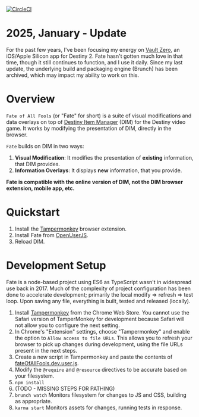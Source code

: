 [![CircleCI](https://circleci.com/gh/rslifka/fate_of_all_fools.svg?style=shield)](https://circleci.com/gh/rslifka/fate_of_all_fools)

# 2025, January - Update

For the past few years, I've been focusing my energy on [Vault Zero](https://www.vaultzero.app/), an iOS/Apple Silicon app for Destiny 2. Fate hasn't gotten much love in that time, though it still continues to function, and I use it daily. Since my last update, the underlying build and packaging engine (Brunch) has been archived, which may impact my ability to work on this.

# Overview

`Fate of All Fools` (or "Fate" for short) is a suite of visual modifications and data overlays on top of [Destiny Item Manager](https://www.destinyitemmanager.com/) (DIM) for the Destiny video game. It works by modifying the presentation of DIM, directly in the browser.

`Fate` builds on DIM in two ways:

1. **Visual Modification**: It modifies the presentation of **existing** information, that DIM provides.
1. **Information Overlays**: It displays **new** information, that you provide.

**Fate is compatible with the online version of DIM, not the DIM browser extension, mobile app, etc.**

# Quickstart

1. Install the [Tampermonkey](https://tampermonkey.net/) browser extension.
1. Install Fate from [OpenUserJS](https://openuserjs.org/scripts/rslifka/FateOfAllFools_-_DIM_Customization).
1. Reload DIM.

# Development Setup
Fate is a node-based project using ES6 as TypeScript wasn't in widespread use back in 2017. Much of the complexity of project configuration has been done to accelerate development; primarily the local modify => refresh => test loop. Upon saving any file, everything is built, tested and released (locally).

1. Install [Tampermonkey](https://chrome.google.com/webstore/detail/Tampermonkey/dhdgffkkebhmkfjojejmpbldmpobfkfo?hl=en) from the Chrome Web Store. You cannot use the Safari version of TamperMonkey for development because Safari will not allow you to configure the next setting.
1. In Chrome's "Extension" settings, choose "Tampermonkey" and enable the option to `Allow access to file URLs`. This allows you to refresh your browser to pick up changes during development, using the file URLs present in the next steps.
1. Create a new script in Tampermonkey and paste the contents of [fateOfAllFools.dev.user.js](https://github.com/rslifka/fate_of_all_fools/blob/master/fateOfAllFools.dev.user.js).
1. Modify the `@require` and `@resource` directives to be accurate based on your filesystem.
1. `npm install`
1. (TODO - MISSING STEPS FOR PATHING)
1. `brunch watch` Monitors filesystem for changes to JS and CSS, building as appropriate.
1. `karma start` Monitors assets for changes, running tests in response.
